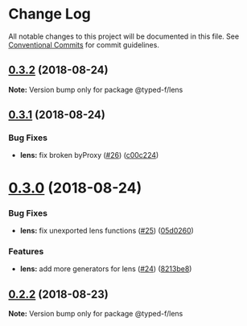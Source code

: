 # Change Log

All notable changes to this project will be documented in this file.
See [Conventional Commits](https://conventionalcommits.org) for commit guidelines.

<a name="0.3.2"></a>
## [0.3.2](https://github.com/Ailrun/typed-f/compare/v0.3.1...v0.3.2) (2018-08-24)

**Note:** Version bump only for package @typed-f/lens





<a name="0.3.1"></a>
## [0.3.1](https://github.com/Ailrun/typed-f/compare/v0.3.0...v0.3.1) (2018-08-24)


### Bug Fixes

* **lens:** fix broken byProxy ([#26](https://github.com/Ailrun/typed-f/issues/26)) ([c00c224](https://github.com/Ailrun/typed-f/commit/c00c224))





<a name="0.3.0"></a>
# [0.3.0](https://github.com/Ailrun/typed-f/compare/v0.2.2...v0.3.0) (2018-08-24)


### Bug Fixes

* **lens:** fix unexported lens functions ([#25](https://github.com/Ailrun/typed-f/issues/25)) ([05d0260](https://github.com/Ailrun/typed-f/commit/05d0260))


### Features

* **lens:** add more generators for lens ([#24](https://github.com/Ailrun/typed-f/issues/24)) ([8213be8](https://github.com/Ailrun/typed-f/commit/8213be8))





<a name="0.2.2"></a>
## [0.2.2](https://github.com/Ailrun/typed-f/compare/v0.2.1...v0.2.2) (2018-08-23)

**Note:** Version bump only for package @typed-f/lens
